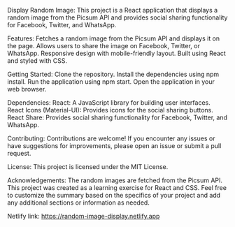 Display Random Image:
This project is a React application that displays a random image from the Picsum API and provides social sharing functionality for Facebook, Twitter, and WhatsApp.

Features:
Fetches a random image from the Picsum API and displays it on the page.
Allows users to share the image on Facebook, Twitter, or WhatsApp.
Responsive design with mobile-friendly layout.
Built using React and styled with CSS.

Getting Started:
Clone the repository.
Install the dependencies using npm install.
Run the application using npm start.
Open the application in your web browser.

Dependencies:
React: A JavaScript library for building user interfaces.
React Icons (Material-UI): Provides icons for the social sharing buttons.
React Share: Provides social sharing functionality for Facebook, Twitter, and WhatsApp.


Contributing:
Contributions are welcome! If you encounter any issues or have suggestions for improvements, please open an issue or submit a pull request.

License:
This project is licensed under the MIT License.

Acknowledgements:
The random images are fetched from the Picsum API.
This project was created as a learning exercise for React and CSS.
Feel free to customize the summary based on the specifics of your project and add any additional sections or information as needed.


Netlify link: https://random-image-display.netlify.app



